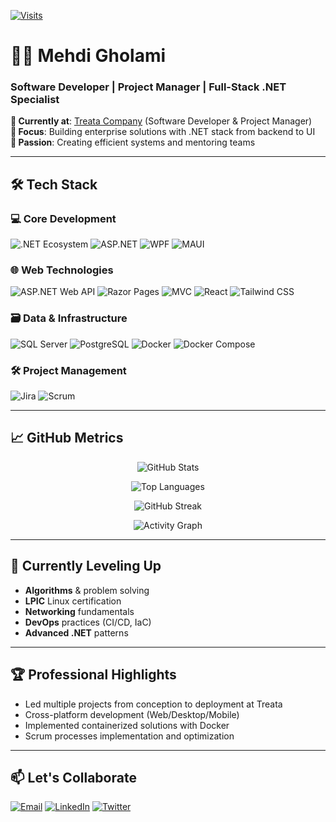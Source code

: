 
[![Visits](https://komarev.com/ghpvc/?username=cc-Mehdi&label=Profile%20Views&color=0e75b6&style=flat)](https://github.com/cc-Mehdi)

# 👨‍💻 Mehdi Gholami 
### Software Developer | Project Manager | Full-Stack .NET Specialist

**🏢 Currently at**: [Treata Company](https://www.treata.software) (Software Developer & Project Manager)  
**🚀 Focus**: Building enterprise solutions with .NET stack from backend to UI  
**🎯 Passion**: Creating efficient systems and mentoring teams  

---

## 🛠️ Tech Stack

### 💻 Core Development
![.NET Ecosystem](https://img.shields.io/badge/.NET-512BD4?style=for-the-badge&logo=dotnet&logoColor=white)
![ASP.NET](https://img.shields.io/badge/ASP.NET-5C2D91?style=for-the-badge&logo=.net&logoColor=white)
![WPF](https://img.shields.io/badge/WPF-1384D4?style=for-the-badge&logo=windows&logoColor=white)
![MAUI](https://img.shields.io/badge/.NET_MAUI-512BD4?style=for-the-badge&logo=.net&logoColor=white)

### 🌐 Web Technologies
![ASP.NET Web API](https://img.shields.io/badge/ASP.NET_Web_API-5C2D91?style=for-the-badge)
![Razor Pages](https://img.shields.io/badge/Razor_Pages-5C2D91?style=for-the-badge)
![MVC](https://img.shields.io/badge/ASP.NET_MVC-5C2D91?style=for-the-badge)
![React](https://img.shields.io/badge/React-61DAFB?style=for-the-badge&logo=react&logoColor=black)
![Tailwind CSS](https://img.shields.io/badge/Tailwind_CSS-06B6D4?style=for-the-badge&logo=tailwind-css&logoColor=white)

### 🗃️ Data & Infrastructure
![SQL Server](https://img.shields.io/badge/SQL_Server-CC2927?style=for-the-badge&logo=microsoft-sql-server&logoColor=white)
![PostgreSQL](https://img.shields.io/badge/PostgreSQL-4169E1?style=for-the-badge&logo=postgresql&logoColor=white)
![Docker](https://img.shields.io/badge/Docker-2496ED?style=for-the-badge&logo=docker&logoColor=white)
![Docker Compose](https://img.shields.io/badge/Docker_Compose-2496ED?style=for-the-badge&logo=docker&logoColor=white)

### 🛠️ Project Management
![Jira](https://img.shields.io/badge/Jira-0052CC?style=for-the-badge&logo=jira&logoColor=white)
![Scrum](https://img.shields.io/badge/Scrum-6DB33F?style=for-the-badge&logo=scrumalliance&logoColor=white)

---

## 📈 GitHub Metrics

<div align="center">
  
  ![GitHub Stats](https://github-readme-stats.vercel.app/api?username=cc-Mehdi&show_icons=true&theme=radical&count_private=true&include_all_commits=true)
  
  ![Top Languages](https://github-readme-stats.vercel.app/api/top-langs/?username=cc-Mehdi&layout=compact&theme=radical&hide=html,css)
  
  ![GitHub Streak](https://streak-stats.demolab.com?user=cc-Mehdi&theme=radical&hide_border=true)
  
  ![Activity Graph](https://github-readme-activity-graph.vercel.app/graph?username=cc-mehdi&theme=react-dark&area=true&hide_border=true)
</div>

---

## 🌱 Currently Leveling Up
- **Algorithms** & problem solving
- **LPIC** Linux certification
- **Networking** fundamentals
- **DevOps** practices (CI/CD, IaC)
- **Advanced .NET** patterns

---

## 🏆 Professional Highlights
- Led multiple projects from conception to deployment at Treata
- Cross-platform development (Web/Desktop/Mobile)
- Implemented containerized solutions with Docker
- Scrum processes implementation and optimization

---

## 📫 Let's Collaborate

[![Email](https://img.shields.io/badge/Email-D14836?style=for-the-badge&logo=gmail&logoColor=white)](mailto:cc.MehdiGholami@gmail.com)
[![LinkedIn](https://img.shields.io/badge/LinkedIn-0077B5?style=for-the-badge&logo=linkedin&logoColor=white)](https://www.linkedin.com/in/mehdi-gholami-6360b7264/)
[![Twitter](https://img.shields.io/badge/Twitter-1DA1F2?style=for-the-badge&logo=twitter&logoColor=white)](https://twitter.com/cc_mehdigh)
